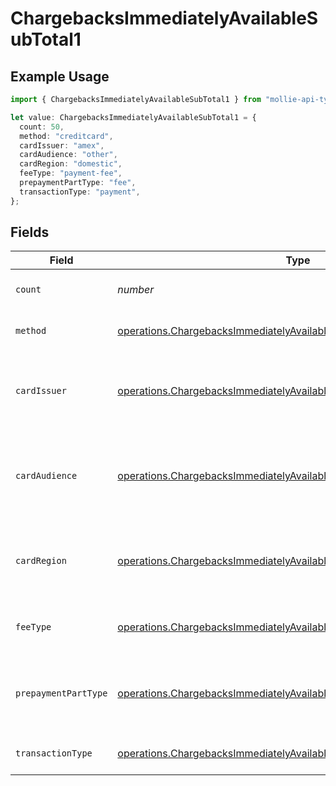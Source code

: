 # ChargebacksImmediatelyAvailableSubTotal1

## Example Usage

```typescript
import { ChargebacksImmediatelyAvailableSubTotal1 } from "mollie-api-typescript/models/operations";

let value: ChargebacksImmediatelyAvailableSubTotal1 = {
  count: 50,
  method: "creditcard",
  cardIssuer: "amex",
  cardAudience: "other",
  cardRegion: "domestic",
  feeType: "payment-fee",
  prepaymentPartType: "fee",
  transactionType: "payment",
};
```

## Fields

| Field                                                                                                                                                          | Type                                                                                                                                                           | Required                                                                                                                                                       | Description                                                                                                                                                    | Example                                                                                                                                                        |
| -------------------------------------------------------------------------------------------------------------------------------------------------------------- | -------------------------------------------------------------------------------------------------------------------------------------------------------------- | -------------------------------------------------------------------------------------------------------------------------------------------------------------- | -------------------------------------------------------------------------------------------------------------------------------------------------------------- | -------------------------------------------------------------------------------------------------------------------------------------------------------------- |
| `count`                                                                                                                                                        | *number*                                                                                                                                                       | :heavy_minus_sign:                                                                                                                                             | Number of transactions of this type                                                                                                                            | 50                                                                                                                                                             |
| `method`                                                                                                                                                       | [operations.ChargebacksImmediatelyAvailableSubTotalMethod1](../../models/operations/chargebacksimmediatelyavailablesubtotalmethod1.md)                         | :heavy_minus_sign:                                                                                                                                             | Payment type of the transactions                                                                                                                               | creditcard                                                                                                                                                     |
| `cardIssuer`                                                                                                                                                   | [operations.ChargebacksImmediatelyAvailableSubTotalCardIssuer1](../../models/operations/chargebacksimmediatelyavailablesubtotalcardissuer1.md)                 | :heavy_minus_sign:                                                                                                                                             | In case of payments transactions with card, the card issuer will be available                                                                                  | amex                                                                                                                                                           |
| `cardAudience`                                                                                                                                                 | [operations.ChargebacksImmediatelyAvailableSubTotalCardAudience1](../../models/operations/chargebacksimmediatelyavailablesubtotalcardaudience1.md)             | :heavy_minus_sign:                                                                                                                                             | In case of payments trnsactions with card, the card audience will be available.                                                                                | other                                                                                                                                                          |
| `cardRegion`                                                                                                                                                   | [operations.ChargebacksImmediatelyAvailableSubTotalCardRegion1](../../models/operations/chargebacksimmediatelyavailablesubtotalcardregion1.md)                 | :heavy_minus_sign:                                                                                                                                             | In case of payments transactions with card, the card region will be available.                                                                                 | domestic                                                                                                                                                       |
| `feeType`                                                                                                                                                      | [operations.ChargebacksImmediatelyAvailableSubTotalFeeType1](../../models/operations/chargebacksimmediatelyavailablesubtotalfeetype1.md)                       | :heavy_minus_sign:                                                                                                                                             | Present when the transaction represents a fee.                                                                                                                 | payment-fee                                                                                                                                                    |
| `prepaymentPartType`                                                                                                                                           | [operations.ChargebacksImmediatelyAvailableSubTotalPrepaymentPartType1](../../models/operations/chargebacksimmediatelyavailablesubtotalprepaymentparttype1.md) | :heavy_minus_sign:                                                                                                                                             | Prepayment part: fee itself, reimbursement, discount, VAT or rounding compensation.                                                                            | fee                                                                                                                                                            |
| `transactionType`                                                                                                                                              | [operations.ChargebacksImmediatelyAvailableSubTotalTransactionType1](../../models/operations/chargebacksimmediatelyavailablesubtotaltransactiontype1.md)       | :heavy_minus_sign:                                                                                                                                             | Represents the transaction type                                                                                                                                | payment                                                                                                                                                        |
